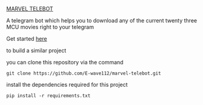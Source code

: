 
[MARVEL TELEBOT](MArvel-Studios-Logo.jpg)

A telegram bot which helps you to download any of the current twenty three MCU movies right to your telegram

Get started [here](https://t.me/marvel_tele_bot)

to  build a similar project 

you can clone this repository via the command

```
git clone https://github.com/E-wave112/marvel-telebot.git
```

install the dependencies required for this project

```
pip install -r requirements.txt
```

